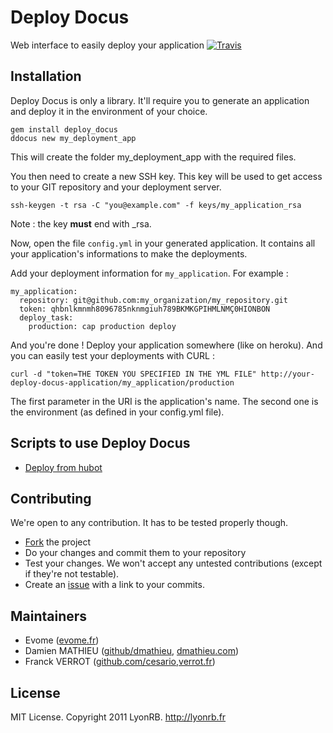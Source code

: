 # Deploy Docus

Web interface to easily deploy your application
[![Travis](https://secure.travis-ci.org/lyonrb/deploy_docus.png)](http://travis-ci.org/lyonrb/deploy_docus)

## Installation

Deploy Docus is only a library.
It'll require you to generate an application and deploy it in the environment of your choice.

    gem install deploy_docus
    ddocus new my_deployment_app

This will create the folder my_deployment_app with the required files.

You then need to create a new SSH key.
This key will be used to get access to your GIT repository and your deployment server.

    ssh-keygen -t rsa -C "you@example.com" -f keys/my_application_rsa

Note : the key **must** end with \_rsa.

Now, open the file `config.yml` in your generated application.
It contains all your application's informations to make the deployments.

Add your deployment information for `my_application`. For example :

    my_application:
      repository: git@github.com:my_organization/my_repository.git
      token: qhbnlkmnmh8096785nknmgiuh789BKMKGPIHMLNMÇ0HIONBON
      deploy_task:
        production: cap production deploy

And you're done ! Deploy your application somewhere (like on heroku).
And you can easily test your deployments with CURL :

    curl -d "token=THE TOKEN YOU SPECIFIED IN THE YML FILE" http://your-deploy-docus-application/my_application/production

The first parameter in the URI is the application's name.
The second one is the environment (as defined in your config.yml file).

## Scripts to use Deploy Docus

* [Deploy from hubot](https://gist.github.com/1322162)

## Contributing

We're open to any contribution. It has to be tested properly though.

* [Fork](http://help.github.com/forking/) the project
* Do your changes and commit them to your repository
* Test your changes. We won't accept any untested contributions (except if they're not testable).
* Create an [issue](https://github.com/lyonrb/deploy_docus/issues) with a link to your commits.

## Maintainers

* Evome ([evome.fr](http://evome.fr))
* Damien MATHIEU ([github/dmathieu](http://github.com/dmathieu), [dmathieu.com](http://dmathieu.com))
* Franck VERROT ([github.com/cesario](http://github.com/cesario),[verrot.fr](http://verrot.fr/))

## License
MIT License. Copyright 2011 LyonRB. http://lyonrb.fr
